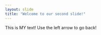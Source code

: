 ```yaml
---
layout: slide
title: "Welcome to our second slide!"
---
```

This is MY text!
Use the left arrow to go back!
